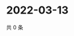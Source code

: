 # 2022-03-13

共 0 条

<!-- BEGIN WEIBO -->
<!-- 最后更新时间 Sun Mar 13 2022 16:17:26 GMT+0800 (China Standard Time) -->

<!-- END WEIBO -->

